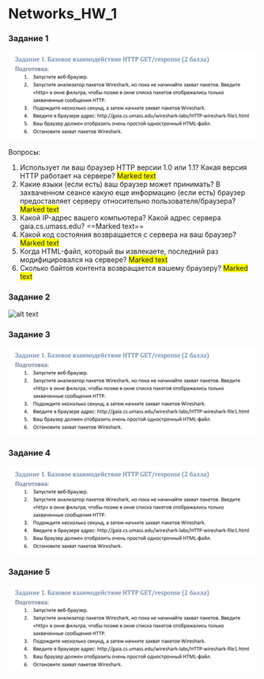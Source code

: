# Networks_HW_1

### Задание 1
![alt text](screenshots/task1.png)

Вопросы:
1. Использует ли ваш браузер HTTP версии 1.0 или 1.1? Какая версия HTTP работает на
сервере? <span style="background-color: #FFFF00">Marked text</span>
2. Какие языки (если есть) ваш браузер может принимать? В захваченном сеансе какую еще
информацию (если есть) браузер предоставляет серверу относительно
пользователя/браузера? <span style="background-color: #FFFF00">Marked text</span>
3. Какой IP-адрес вашего компьютера? Какой адрес сервера gaia.cs.umass.edu? ==Marked text==
4. Какой код состояния возвращается с сервера на ваш браузер? <span style="background-color: #FFFF00">Marked text</span>
5. Когда HTML-файл, который вы извлекаете, последний раз модифицировался на сервере? <span style="background-color: #FFFF00">Marked text</span>
6. Сколько байтов контента возвращается вашему браузеру? <span style="background-color: #FFFF00">Marked text</span>

### Задание 2
![alt text](screenshots/taks2.png)


### Задание 3
![alt text](screenshots/task3.png)


### Задание 4
![alt text](screenshots/task4.png)


### Задание 5
![alt text](screenshots/task5.png)


